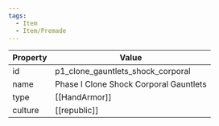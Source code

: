 ```yaml
---
tags:
  - Item
  - Item/Premade
---
```


| Property | Value                                  |
| -------- | -------------------------------------- |
| id       | p1_clone_gauntlets_shock_corporal      |
| name     | Phase I Clone Shock Corporal Gauntlets |
| type     | [[HandArmor]]                          |
| culture  | [[republic]]                  |


